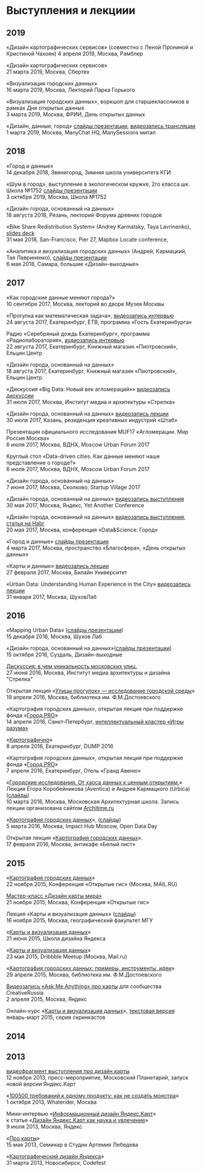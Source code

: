 # Выступления и лекциии
## 2019  
«Дизайн картографических сервисов» (совместно с Леной Прониной и Кристиной Чахоян) 
4 апреля 2019, Москва, Рамблер  

«Дизайн картографических сервисов»  
21 марта 2019, Москва, Сбертех  

«Визуализация городских данных»  
16 марта 2019, Москва, Лекторий Парка Горького  
  
«Визуализация городских данных», воркшоп для старшеклассников в рамках Дня открытых данных  
3 марта 2019, Москва, ФРИИ, День открытых данных  
  
«Дизайн, данные, город» [слайды презентации](https://www.dropbox.com/s/2cxg2rwoqjfoh4a/01032019_ManySessions.pdf?dl=0), [видеозапись трансляции](https://youtu.be/3IcNrly14qo?t=5268)    
1 марта 2019, Москва, ManyChat HQ, ManySessions митап  
  
  
## 2018  
  

«Город и данные»   
14 декабря 2018, Звенигород, Зимняя школа университета КГИ  
  
«Шум в город», выступление в экологическом кружке, 2го класса шк. Школа №1752 [слайды презентации](https://www.dropbox.com/s/h76tbm2nyzolzhx/03102018_School1752_NoisInCity.pdf?dl=0)      
3 октября 2019, Москва, Школа №1752   
  
«Дизайн города, основанный на данных»   
18 августа 2018, Рязань, лекторий Форума древних городов  
  
«Bike Share Redistribution System» (Andrey Karmatsky, Taya Lavrinenko), [slides deck](https://www.dropbox.com/s/hi80dheyg22x9f4/31052018_RedistributionBikeShareSystem_MapboxLocate_feat_Taya.pdf?dl=0)  
31 мая 2018, San-Francisco, Pier 27, Mapbox Locate conference,   
    
«Аналитика и визуализация городских данных» (Андрей, Кармацкий, Тая Лавриненко), [слайды презентации](https://www.dropbox.com/s/s5yxti3e32a8bzl/06052018_DesignWknd_feat_Taya.pdf?dl=0)    
6 мая 2018, Самара, большие «Дизайн-выходные»  
  
## 2017  

«Как городские данные меняют города?»   
10 сентября 2017, Москва, лекторий во дворе Музея Москвы  
  
«Прогулка как математическая задача», [видеозапись интервью](http://ekburg.tv/programmy/gosti_ekaterinburga/2017-08-21/progulka_kak_matematicheskaja_zadacha)  
24 августа 2017, Екатеринбург, ETB, программа «Гость Екатеринбурга»  
  
Радио «Серебряный дождь Екатеринбург», программа «Радиолаборатория», [аудиозапись интервью](https://clyp.it/uwtgzmdw)  
22 августа 2017, Екатеринбург, Книжный магазин «Пиотровский», Ельцин Центр  
    
«Дизайн города, основанный на данных»   
18 августа 2017, Екатеринбург, Книжный магазин «Пиотровский», Ельцин Центр  
  
«Дискуссия «Big Data: Новый век агломераций»» [видеозапись дискуссии](https://www.youtube.com/watch?v=P3_sAny1i8Q)  
31 июля 2017, Москва, Институт медиа и архитектуры «Стрелка»  
  
«Дизайн города, основанный на данных» [видеозапись лекции](https://youtu.be/o75mTBpDOpw)  
30 июля 2017, Казань, резиденция креативных индустрий «Штаб»  
  
Презентация официального исследования MUF17 «Агломерации. Мир Россия Москва»  
6 июля 2017, Москва, ВДНХ, Moscow Urban Forum 2017  
  
Круглый стол «Data-driven cities. Как данные меняют наше представление о городе?»  
6 июля 2017, Москва, ВДНХ, Moscow Urban Forum 2017  
    
«Дизайн города, основанный на данных»    
7 июня 2017, Москва, Сколково, Startup Village 2017  
    
«Дизайн города, основанный на данных» [видеозапись выступления](https://www.youtube.com/watch?v=ZwoZd8OQKIs)  
30 мая 2017, Москва, Яндекс, Yet Another Conference  
  
«Дизайн города, основанный на данных» [видеозапись выступления](https://youtu.be/eixlC8K8GIg?t=41m24s), [статья на Habr](https://habr.com/ru/company/yandex/blog/331586/)  
20 мая 2017, Москва, конференция «Data&Science: Город»  
  
«Город и данные» [слайды презентации](https://yadi.sk/d/QzvbBIZO3EyLzW)  
4 марта 2017, Москва, пространство «Благосфера», «День открытых данных»  
  
«Карты и данные» [видеозапись лекции](https://www.youtube.com/watch?v=87X6gjY8IfQ)  
27 февраля 2017, Москва, Билайн Университет  
  
«Urban Data: Understanding Human Experience in the City» [видеозапись лекции](https://www.youtube.com/watch?v=vTwBFrKGLSQ&feature=youtu.be&list=PLNlg05dGKXv5Q0YYv2h3bS3fZeOlKhH5A)  
31 января 2017, Москва, ШуховЛаб
  
## 2016
  
«Mapping Urban Data» ([слайды презентации](https://speakerdeck.com/minikarma/mapping-urban-data))  
15 декабря 2016, Москва, Шухов Лаб  
  
«Дизайн города, основанный на данных»([слайды презентации](https://speakerdeck.com/minikarma/dizain-ghoroda-osnovannyi-na-dannykh))  
15 октября 2016, Суздаль, Дизайн-выходные  
    
[Дискуссия: в чем уникальность московских улиц.](https://www.youtube.com/watch?v=-CRb1LkrHGw)  
27 июня 2016, Москва, Институт медиа архитектуры и дизайна "Стрелка"  
  
Открытая лекция «[Улицы прогулок» — исследование городской среды](https://www.youtube.com/watch?v=jH08hezLFeM)»  
19 апреля 2016, Москва, библиотека им. Ф.М.Достоевского
  
«Картография городских данных», открытая лекция при поддержке фонда «[Город.PRO](http://gorodpro.org/)»  
14 апреля 2016, Санкт-Петербург, [интеллектуальный кластер «Игры разума»](https://vk.com/intellect_me)  
  
«[Картографично](https://www.youtube.com/watch?v=iw5j2a0YUj4)»  
8 апреля 2016, Екатеринбург, DUMP 2016  
  
«Картография городских данных», открытая лекция при поддержке фонда «[Город.PRO](http://gorodpro.org/)»  
7 апреля 2016, Екатеринбург, Отель «Гранд Авеню»  
  
«[Городские исследования. От хаоса данных к ценным открытиям.](https://www.youtube.com/watch?v=1sdhGHRKVX8)»  
Лекция Егора Коробейникова (Aventica) и Андрея Кармацкого (Urbica) ([слайды](https://speakerdeck.com/minikarma/gorodskiie-issliedovaniia-ot-khaosa-k-tsiennym-otkrytiiam))  
10 марта 2016, Москва, Московская Архитектурная школа. Запись лекции организована сайтом [Architime.ru](http://architime.ru/video/urban_research.htm)  
  
«[Картография городских данных](https://www.youtube.com/watch?v=L9wo9R0idp8)», ([слайды](https://speakerdeck.com/minikarma/kartoghrafichno))  
5 марта 2016, Москва, Impact Hub Moscow, Open Data Day   
  
Открытая лекция «[Картография городских данных](https://www.youtube.com/watch?v=6Eu5PFUbn2Q)».  
17 февраля 2016, Москва, антикафе «Белый лист»  
    
## 2015  
  
«[Картография городских данных](https://www.youtube.com/watch?v=bwaI7vLeeh0)»  
22 ноября 2015, Конференция «Открытые гис» (Москва, MAIL.RU)
  
[Мастер-класс «Дизайн карты мира»](https://www.youtube.com/watch?v=Bk0RTwufOp4)  
21 ноября 2015, Москва, Конференция «Открытые гис»  
  
Лекция «Карты и визуализация данных» ([слайды](https://speakerdeck.com/minikarma/karty-i-vizualizatsiia-dannykh))  
16 ноября 2015, Москва, географический факультет МГУ  
  
«[Карты и визуализация данных](https://www.youtube.com/watch?v=egaDr-AdPyE)»  
21 июня 2015, Школа дизайна Яндекса  
  
«[Карты и визуализация данных](https://www.youtube.com/watch?v=NwadfbF2Nlw)»  
23 мая 2015, Dribbble Meetup (Москва, Mail.ru)  
  
«[Картография городских данных: примеры, инструменты, идеи](https://www.youtube.com/watch?v=ghzYmYyZHKE)»  
29 апреля 2015, Москва, библиотека им. Ф.М.Достоевского
  
[Видеозапись «Ask Me Anything» про карты](https://www.youtube.com/watch?v=LFnGsiCEeTw&list=PL_DhoV7eemmMDqba6_x6YohB1PjRNx4LA) для сообщества CreativeRussia  
2 апреля 2015, Москва, Яндекс  
  
Онлайн-курс «[Карты и визуализация данных](https://github.com/minikarma/geotalk/)», [текстовая версия](https://medium.com/russian/%D0%B2%D0%B8%D0%B7%D1%83%D0%B0%D0%BB%D0%B8%D0%B7%D0%B8%D1%80%D1%83%D0%B9-%D1%8D%D1%82%D0%BE-dca8fd3da113)  
январь-март 2015, серия скринкастов  
  
## 2014  
  
  
  
## 2013  
  
[видеофрагмент выступления про дизайн карты](https://www.youtube.com/watch?v=NXljtH2_s-0)  
12 ноября 2013, пресс-мероприятие, Московский Планетарий, запуск новой версии Яндекс.Карт 
  
«[100500 требований к одному продукту: как не создать монстра](https://vimeo.com/79665571)»  
1 октября 2013, Whalerider, Москва  
  
Мини-интервью «[Информационный дизайн Яндекс.Карт](https://www.youtube.com/watch?v=cjRJNVmsa7Y)»  
к статье «[Дизайн Яндекс.Карт как наука и увлечение](https://habrahabr.ru/company/yandex/blog/185952/)»  
9 июля 2013, Москва, Яндекс
  
«[Про карты](https://www.youtube.com/watch?v=UOBHjIYezsw)»  
15 мая 2013, Семинар в Студии Артемия Лебедева  
  
«[Картографический дизайн Яндекса](https://www.youtube.com/watch?v=0j41o74uz44&)»  
31 марта 2013, Новосибирск, Codefest 


